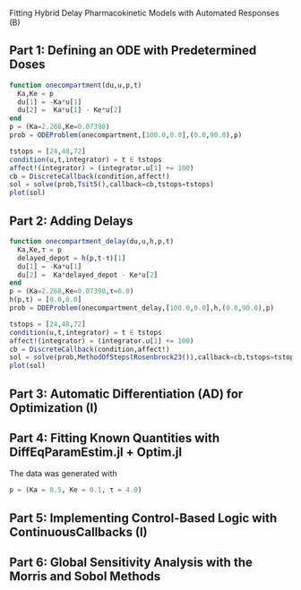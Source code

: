Fitting Hybrid Delay Pharmacokinetic Models with Automated Responses (B)

## Part 1: Defining an ODE with Predetermined Doses

```julia
function onecompartment(du,u,p,t)
  Ka,Ke = p
  du[1] = -Ka*u[1]
  du[2] =  Ka*u[1] - Ke*u[2]
end
p = (Ka=2.268,Ke=0.07398)
prob = ODEProblem(onecompartment,[100.0,0.0],(0.0,90.0),p)

tstops = [24,48,72]
condition(u,t,integrator) = t ∈ tstops
affect!(integrator) = (integrator.u[1] += 100)
cb = DiscreteCallback(condition,affect!)
sol = solve(prob,Tsit5(),callback=cb,tstops=tstops)
plot(sol)
```

## Part 2: Adding Delays

```julia
function onecompartment_delay(du,u,h,p,t)
  Ka,Ke,τ = p
  delayed_depot = h(p,t-τ)[1]
  du[1] = -Ka*u[1]
  du[2] =  Ka*delayed_depot - Ke*u[2]
end
p = (Ka=2.268,Ke=0.07398,τ=6.0)
h(p,t) = [0.0,0.0]
prob = DDEProblem(onecompartment_delay,[100.0,0.0],h,(0.0,90.0),p)

tstops = [24,48,72]
condition(u,t,integrator) = t ∈ tstops
affect!(integrator) = (integrator.u[1] += 100)
cb = DiscreteCallback(condition,affect!)
sol = solve(prob,MethodOfSteps(Rosenbrock23()),callback=cb,tstops=tstops)
plot(sol)
```

## Part 3: Automatic Differentiation (AD) for Optimization (I)

## Part 4: Fitting Known Quantities with DiffEqParamEstim.jl + Optim.jl

The data was generated with

```julia
p = (Ka = 0.5, Ke = 0.1, τ = 4.0)
```

## Part 5: Implementing Control-Based Logic with ContinuousCallbacks (I)

## Part 6: Global Sensitivity Analysis with the Morris and Sobol Methods
